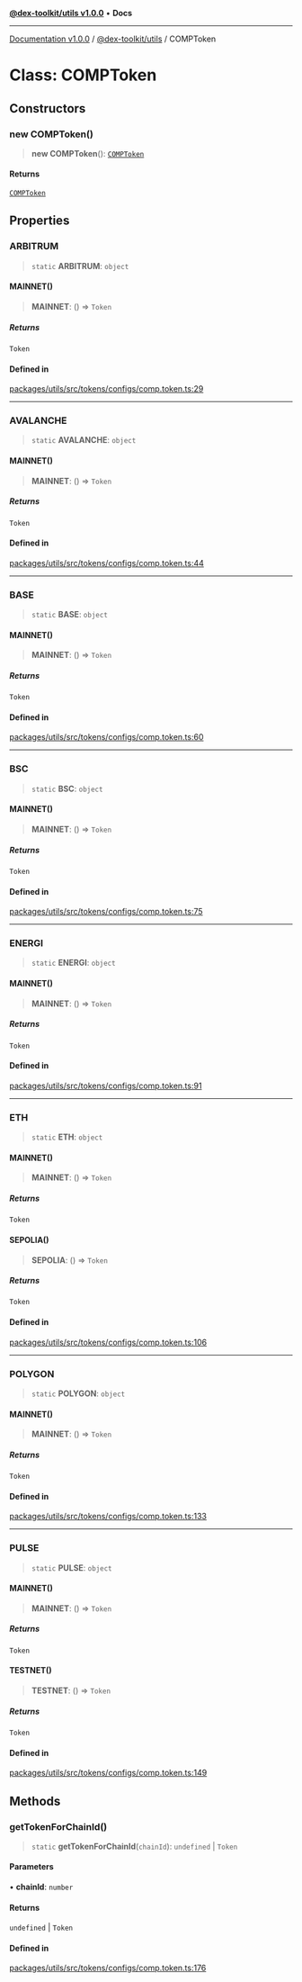 [**@dex-toolkit/utils v1.0.0**](../README.md) • **Docs**

***

[Documentation v1.0.0](../../../packages.md) / [@dex-toolkit/utils](../README.md) / COMPToken

# Class: COMPToken

## Constructors

### new COMPToken()

> **new COMPToken**(): [`COMPToken`](COMPToken.md)

#### Returns

[`COMPToken`](COMPToken.md)

## Properties

### ARBITRUM

> `static` **ARBITRUM**: `object`

#### MAINNET()

> **MAINNET**: () => `Token`

##### Returns

`Token`

#### Defined in

[packages/utils/src/tokens/configs/comp.token.ts:29](https://github.com/niZmosis/dex-toolkit/blob/3d8b41b44787b30fbea5de3ab4737662ffb61bc8/packages/utils/src/tokens/configs/comp.token.ts#L29)

***

### AVALANCHE

> `static` **AVALANCHE**: `object`

#### MAINNET()

> **MAINNET**: () => `Token`

##### Returns

`Token`

#### Defined in

[packages/utils/src/tokens/configs/comp.token.ts:44](https://github.com/niZmosis/dex-toolkit/blob/3d8b41b44787b30fbea5de3ab4737662ffb61bc8/packages/utils/src/tokens/configs/comp.token.ts#L44)

***

### BASE

> `static` **BASE**: `object`

#### MAINNET()

> **MAINNET**: () => `Token`

##### Returns

`Token`

#### Defined in

[packages/utils/src/tokens/configs/comp.token.ts:60](https://github.com/niZmosis/dex-toolkit/blob/3d8b41b44787b30fbea5de3ab4737662ffb61bc8/packages/utils/src/tokens/configs/comp.token.ts#L60)

***

### BSC

> `static` **BSC**: `object`

#### MAINNET()

> **MAINNET**: () => `Token`

##### Returns

`Token`

#### Defined in

[packages/utils/src/tokens/configs/comp.token.ts:75](https://github.com/niZmosis/dex-toolkit/blob/3d8b41b44787b30fbea5de3ab4737662ffb61bc8/packages/utils/src/tokens/configs/comp.token.ts#L75)

***

### ENERGI

> `static` **ENERGI**: `object`

#### MAINNET()

> **MAINNET**: () => `Token`

##### Returns

`Token`

#### Defined in

[packages/utils/src/tokens/configs/comp.token.ts:91](https://github.com/niZmosis/dex-toolkit/blob/3d8b41b44787b30fbea5de3ab4737662ffb61bc8/packages/utils/src/tokens/configs/comp.token.ts#L91)

***

### ETH

> `static` **ETH**: `object`

#### MAINNET()

> **MAINNET**: () => `Token`

##### Returns

`Token`

#### SEPOLIA()

> **SEPOLIA**: () => `Token`

##### Returns

`Token`

#### Defined in

[packages/utils/src/tokens/configs/comp.token.ts:106](https://github.com/niZmosis/dex-toolkit/blob/3d8b41b44787b30fbea5de3ab4737662ffb61bc8/packages/utils/src/tokens/configs/comp.token.ts#L106)

***

### POLYGON

> `static` **POLYGON**: `object`

#### MAINNET()

> **MAINNET**: () => `Token`

##### Returns

`Token`

#### Defined in

[packages/utils/src/tokens/configs/comp.token.ts:133](https://github.com/niZmosis/dex-toolkit/blob/3d8b41b44787b30fbea5de3ab4737662ffb61bc8/packages/utils/src/tokens/configs/comp.token.ts#L133)

***

### PULSE

> `static` **PULSE**: `object`

#### MAINNET()

> **MAINNET**: () => `Token`

##### Returns

`Token`

#### TESTNET()

> **TESTNET**: () => `Token`

##### Returns

`Token`

#### Defined in

[packages/utils/src/tokens/configs/comp.token.ts:149](https://github.com/niZmosis/dex-toolkit/blob/3d8b41b44787b30fbea5de3ab4737662ffb61bc8/packages/utils/src/tokens/configs/comp.token.ts#L149)

## Methods

### getTokenForChainId()

> `static` **getTokenForChainId**(`chainId`): `undefined` \| `Token`

#### Parameters

• **chainId**: `number`

#### Returns

`undefined` \| `Token`

#### Defined in

[packages/utils/src/tokens/configs/comp.token.ts:176](https://github.com/niZmosis/dex-toolkit/blob/3d8b41b44787b30fbea5de3ab4737662ffb61bc8/packages/utils/src/tokens/configs/comp.token.ts#L176)
